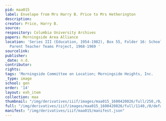 ```yaml
---
pid: maa015
label: Envelope from Mrs Harry B. Price to Mrs Hetherington
description:
creator: Price, Harry B.
source:
respository: Columbia University Archives
papers: Morningside Area Alliance
location: 'Series III (Education, 1954-1982), Box 55, Folder 16: School District 5:
  Parent Teacher Teams Project, 1968-1969 '
sourcelink:
publisher:
_date: n.d.
contributor:
rights:
tags: 'Morningside Committee on Location; Morningside Heights, Inc.                                '
_type: image
school: gen
order: '14'
layout: exh_item
collection: maa
thumbnail: "/img/derivatives/iiif/images/maa015_1600420026/full/250,/0/default.jpg"
full: "/img/derivatives/iiif/images/maa015_1600420026/full/1140,/0/default.jpg"
manifest: "/img/derivatives/iiif/maa015/manifest.json"
---
```

